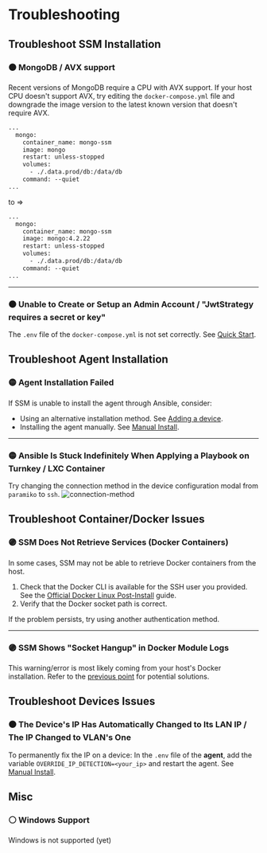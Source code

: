 # Troubleshooting

## Troubleshoot SSM Installation
### :black_circle: MongoDB / AVX support
Recent versions of MongoDB require a CPU with AVX support. If your host CPU doesn't support AVX, try editing the `docker-compose.yml` file and downgrade the image version to the latest known version that doesn't require AVX.
```dockerfile
...
  mongo:
    container_name: mongo-ssm
    image: mongo
    restart: unless-stopped
    volumes:
      - ./.data.prod/db:/data/db
    command: --quiet
... 
```
to => 
```dockerfile
...
  mongo:
    container_name: mongo-ssm
    image: mongo:4.2.22
    restart: unless-stopped
    volumes:
      - ./.data.prod/db:/data/db
    command: --quiet
...
```
---

### :black_circle: Unable to Create or Setup an Admin Account / "JwtStrategy requires a secret or key"
The `.env` file of the `docker-compose.yml` is not set correctly.
See [Quick Start](/docs/quickstart).


##  Troubleshoot Agent Installation
### :yellow_circle: Agent Installation Failed
If SSM is unable to install the agent through Ansible, consider:
- Using an alternative installation method. See [Adding a device](/docs/devices/add-device#_4-installation-method).
- Installing the agent manually. See [Manual Install](/docs/technical-guide/manual-install-agent).

--- 

### :yellow_circle: Ansible Is Stuck Indefinitely When Applying a Playbook on Turnkey / LXC Container
Try changing the connection method in the device configuration modal from `paramiko` to `ssh`.
![connection-method](/technical-guide/troubleshoot/connection-method.png)

## Troubleshoot Container/Docker Issues 
### :purple_circle: SSM Does Not Retrieve Services (Docker Containers)
In some cases, SSM may not be able to retrieve Docker containers from the host.
1. Check that the Docker CLI is available for the SSH user you provided. See the [Official Docker Linux Post-Install](https://docs.docker.com/engine/install/linux-postinstall/) guide.
2. Verify that the Docker socket path is correct.

If the problem persists, try using another authentication method.

---

### :purple_circle: SSM Shows "Socket Hangup" in Docker Module Logs
This warning/error is most likely coming from your host's Docker installation. Refer to the [previous point](#ssm-does-not-retrieve-services-docker-containers) for potential solutions.

## Troubleshoot Devices Issues

### :brown_circle: The Device's IP Has Automatically Changed to Its LAN IP / The IP Changed to VLAN's One
To permanently fix the IP on a device:
In the `.env` file of the **agent**, add the variable
`OVERRIDE_IP_DETECTION=<your_ip>` and restart the agent.
See [Manual Install](/docs/technical-guide/manual-install-agent).

## Misc

### :white_circle: Windows Support
Windows is not supported (yet)
